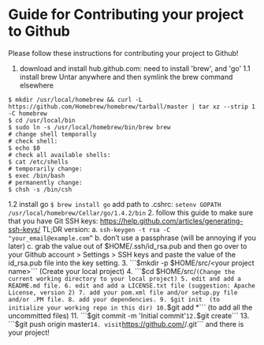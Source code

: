 Guide for Contributing your project to Github
=============================================
Please follow these instructions for contributing your project
to Github!

1. download and install hub.github.com: need to install 'brew', and 'go' 
1.1 install brew 
Untar anywhere and then symlink the brew command elsewhere 
  ```
  $ mkdir /usr/local/homebrew && curl -L https://github.com/Homebrew/homebrew/tarball/master | tar xz --strip 1 -C homebrew 
  $ cd /usr/local/bin 
  $ sudo ln -s /usr/local/homebrew/bin/brew brew 
  # change shell temporally 
  # check shell: 
  $ echo $0 
  # check all available shells: 
  $ cat /etc/shells 
  # temporarily change: 
  $ exec /bin/bash 
  # permanently change: 
  $ chsh -s /bin/csh 
  ```
1.2 install go 
  ```$ brew install go``` 
  add path to .cshrc: 
  ```setenv GOPATH /usr/local/homebrew/Cellar/go/1.4.2/bin```
2. follow this guide to make sure that you have Git SSH keys:
https://help.github.com/articles/generating-ssh-keys/
    TL;DR version:
     a. ```ssh-keygen -t rsa -C "your_email@example.com”```
     b. don’t use a passphrase (will be annoying if you later)
     c. grab the value out of $HOME/.ssh/id_rsa.pub and then 
  go over to your Github account > Settings > SSH keys and paste
  the value of the id_rsa.pub file into the key setting.
3. ```$mkdir -p $HOME/src/<your project name>```
   (Create your local project)
4. ```$cd $HOME/src/<your project name>```
   (Change the current working directory to your local project)
5. edit and add a README.md file.
6. edit and add a LICENSE.txt file (suggestion: Apache License, version 2)
7. add your pom.xml file and/or setup.py file and/or .PM file.
8. add your dependencies.
9. $git init 
   (to initialize your working repo in this dir)
10. ```$git add *``` 
   (to add all the uncommitted files)
11. ```$git commit -m 'Initial commit'```
12. ```$git create``` 
13. ```$git push origin master```
14. visit ```https://github.com/<your username>/<your project>.git``` and there is your project!
